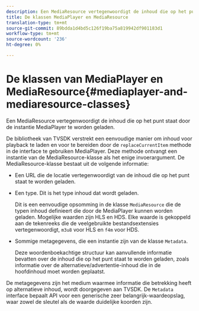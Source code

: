 ```yaml
---
description: Een MediaResource vertegenwoordigt de inhoud die op het punt staat door de instantie MediaPlayer te worden geladen.
title: De klassen MediaPlayer en MediaResource
translation-type: tm+mt
source-git-commit: 89bdda1d4bd5c126f19ba75a819942df901183d1
workflow-type: tm+mt
source-wordcount: '236'
ht-degree: 0%

---
```



# De klassen van MediaPlayer en MediaResource{#mediaplayer-and-mediaresource-classes}

Een MediaResource vertegenwoordigt de inhoud die op het punt staat door de instantie MediaPlayer te worden geladen.

<!--<a id="section_B09A012C97454AF58CE2269B800D8027"></a>-->

De bibliotheek van TVSDK verstrekt een eenvoudige manier om inhoud voor playback te laden en voor te bereiden door de `replaceCurrentItem` methode in de interface te gebruiken MediaPlayer. Deze methode ontvangt een instantie van de MediaResource-klasse als het enige invoerargument. De MediaResource-klasse bestaat uit de volgende informatie:

* Een URL die de locatie vertegenwoordigt van de inhoud die op het punt staat te worden geladen.
* Een type. Dit is het type inhoud dat wordt geladen.

   Dit is een eenvoudige opsomming in de klasse `MediaResource` die de typen inhoud definieert die door de MediaPlayer kunnen worden geladen. Mogelijke waarden zijn HLS en HDS. Elke waarde is gekoppeld aan de tekenreeks die de veelgebruikte bestandsextensies vertegenwoordigt, `m3u8` voor HLS en `f4m` voor HDS.
* Sommige metagegevens, die een instantie zijn van de klasse `Metadata`.

   Deze woordenboekachtige structuur kan aanvullende informatie bevatten over de inhoud die op het punt staat te worden geladen, zoals informatie over de alternatieve/advertentie-inhoud die in de hoofdinhoud moet worden geplaatst.

De metagegevens zijn het medium waarmee informatie die betrekking heeft op alternatieve inhoud, wordt doorgegeven aan TVSDK. De `Metadata` interface bepaalt API voor een generische zeer belangrijk-waardeopslag, waar zowel de sleutel als de waarde duidelijke koorden zijn.
